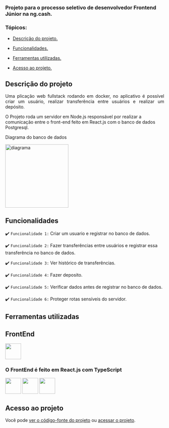 
### Projeto para o processo seletivo de desenvolvedor Frontend Júnior na ng.cash.

### Tópicos:

- [Descrição do projeto.](#descrição-do-projeto)

- [Funcionalidades.](#funcionalidades)

- [Ferramentas utilizadas.](#ferramentas-utilizadas)

- [Acesso ao projeto.](#acesso-ao-projeto)

## Descrição do projeto

<p align="justify">
Uma plicação web fullstack rodando em docker, no aplicativo é possível criar um usuário, realizar transferência entre usuários e realizar um depósito.

O Projeto roda um servidor em Node.js responsável por realizar a comunicação entre o front-end feito em React.js com o banco de dados Postgresql.


Diagrama do banco de dados

<img height="200cm" src="https://cdn.discordapp.com/attachments/987790937474351104/1048705790917218364/digram.png" alt="diagrama">

</p>

## Funcionalidades

:heavy_check_mark: `Funcionalidade 1:` Criar um usuario e registrar no banco de dados.

:heavy_check_mark: `Funcionalidade 2:` Fazer transferências entre usuários e registrar essa transferência no banco de dados.

:heavy_check_mark: `Funcionalidade 3:` Ver histórico de transferências.

:heavy_check_mark: `Funcionalidade 4:` Fazer deposito.

:heavy_check_mark: `Funcionalidade 5:` Verificar dados antes de registrar no banco de dados.

:heavy_check_mark: `Funcionalidade 6:` Proteger rotas sensíveis do servidor.

## Ferramentas utilizadas

<div>
  <h2>FrontEnd</h2>
  <img width="50px" src="https://cdn.jsdelivr.net/gh/devicons/devicon/icons/react/react-original.svg"/>
  <h3>O FrontEnd é feito em React.js com TypeScript</h3>

   <img width="50px" src="https://cdn.jsdelivr.net/gh/devicons/devicon/icons/html5/html5-original.svg"/>

   <img width="50px" src="https://cdn.jsdelivr.net/gh/devicons/devicon/icons/css3/css3-original.svg"/>

   <img width="50px" src="https://cdn.jsdelivr.net/gh/devicons/devicon/icons/react/react-original.svg"/>
<div/>

###

## Acesso ao projeto

Você pode [ver o código-fonte do projeto](https://github.com/JosielJ/Treino-React-Three.js) ou [acessar o projeto](https://treino-react-three-js.vercel.app/).
